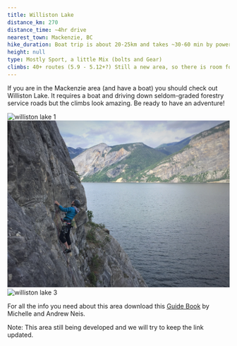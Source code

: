 ```yaml
---
title: Williston Lake
distance_km: 270
distance_time: ~4hr drive
nearest_town: Mackenzie, BC
hike_duration: Boat trip is about 20-25km and takes ~30-60 min by powerboat or ~4-6 hrs by canoe/kayak
height: null
type: Mostly Sport, a little Mix (bolts and Gear)
climbs: 40+ routes (5.9 - 5.12+?) Still a new area, so there is room for more climbs to be developed!
---
```


If you are in the Mackenzie area (and have a boat) you should check out Williston Lake. It requires a boat and driving down seldom-graded forestry service roads but the climbs look amazing. Be ready to have an adventure!

![williston lake 1](./williston_lake_1.JPG)
![williston lake 2](./williston_lake_2.JPG)
![williston lake 3](./williston_lake_3.JPG)

For all the info you need about this area download this [Guide Book](/Williston-Lake-GuideBookFinal2021.pdf) by Michelle and Andrew Neis.

Note: This area still being developed and we will try to keep the link updated.
